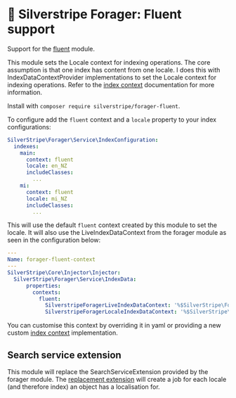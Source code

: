 # 🧺 Silverstripe Forager: Fluent support

Support for the [fluent](https://github.com/tractorcow-farm/silverstripe-fluent) module.

This module sets the Locale context for indexing operations. The core assumption is that one index has content from one locale.
I does this with IndexDataContextProvider implementations to set the Locale context for indexing operations. Refer to the [index context](https://github.com/silverstripeltd/silverstripe-forager/blob/main/docs/en/03_usage.md#index-contexts) documentation for more information.

Install with `composer require silverstripe/forager-fluent`.

To configure add the `fluent` context and a `locale` property to your index configurations:

```yaml
SilverStripe\Forager\Service\IndexConfiguration:
  indexes:
    main:
      context: fluent
      locale: en_NZ
      includeClasses:
        ...
    mi:
      context: fluent
      locale: mi_NZ
      includeClasses:
        ...
```

This will use the default `fluent` context created by this module to set the locale. It will also use the LiveIndexDataContext from the forager module as seen in the configuration below:

```yaml
---
Name: forager-fluent-context
---
SilverStripe\Core\Injector\Injector:
  SilverStripe\Forager\Service\IndexData:
      properties:
        contexts:
          fluent:
            SilverstripeForagerLiveIndexDataContext: '%$SilverStripe\Forager\Service\LiveIndexDataContext'
            SilverstripeForagerLocaleIndexDataContext: '%$SilverStripe\ForagerFluent\Service\LocaleIndexDataContext'

```

You can customise this context by overriding it in yaml or providing a new custom [index context](https://github.com/silverstripeltd/silverstripe-forager/blob/main/docs/en/03_usage.md#index-contexts) implementation.


## Search service extension

This module will replace the SearchServiceExtension provided by the forager module. The [replacement extension](./src/Extensions/SearchServiceExtension.php) will create a job for each locale (and therefore index) an object has a localisation for.
